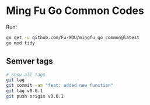 # Ming Fu Go Common Codes

Run:
```bash
go get -u github.com/Fu-XDU/mingfu_go_common@latest
go mod tidy
```

## Semver tags

```bash
# show all tags
git tag
git commit -am "feat: added new function"
git tag v0.0.1
git push origin v0.0.1
```